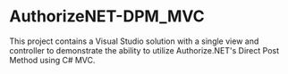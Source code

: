 # AuthorizeNET-DPM_MVC
This project contains a Visual Studio solution with a single view and controller to demonstrate the ability to utilize Authorize.NET's Direct Post Method using C# MVC.
